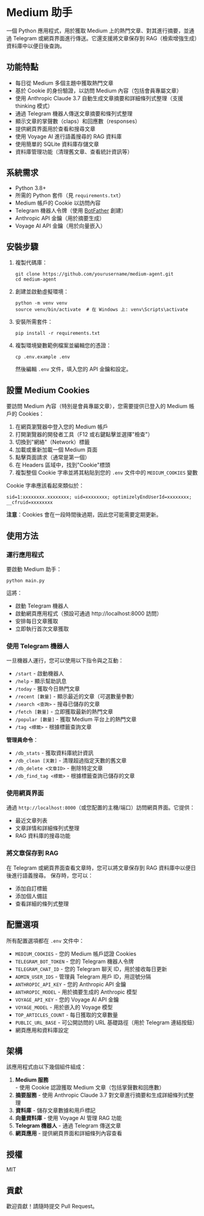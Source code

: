# Medium 助手

一個 Python 應用程式，用於獲取 Medium 上的熱門文章、對其進行摘要，並通過 Telegram 或網頁界面進行傳送。它還支援將文章保存到 RAG（檢索增強生成）資料庫中以便日後查詢。

## 功能特點

- 每日從 Medium 多個主題中獲取熱門文章
- 基於 Cookie 的身份驗證，以訪問 Medium 內容（包括會員專屬文章）
- 使用 Anthropic Claude 3.7 自動生成文章摘要和詳細條列式整理（支援 thinking 模式）
- 通過 Telegram 機器人傳送文章摘要和條列式整理
- 顯示文章的掌聲數（claps）和回應數（responses）
- 提供網頁界面用於查看和搜尋文章
- 使用 Voyage AI 進行語義搜尋的 RAG 資料庫
- 使用簡單的 SQLite 資料庫存儲文章
- 資料庫管理功能（清理舊文章、查看統計資訊等）

## 系統需求

- Python 3.8+
- 所需的 Python 套件（見 `requirements.txt`）
- Medium 帳戶的 Cookie 以訪問內容
- Telegram 機器人令牌（使用 [BotFather](https://core.telegram.org/bots#botfather) 創建）
- Anthropic API 金鑰（用於摘要生成）
- Voyage AI API 金鑰（用於向量嵌入）

## 安裝步驟

1. 複製代碼庫：
   ```
   git clone https://github.com/yourusername/medium-agent.git
   cd medium-agent
   ```

2. 創建並啟動虛擬環境：
   ```
   python -m venv venv
   source venv/bin/activate  # 在 Windows 上: venv\Scripts\activate
   ```

3. 安裝所需套件：
   ```
   pip install -r requirements.txt
   ```

4. 複製環境變數範例檔案並編輯您的憑證：
   ```
   cp .env.example .env
   ```
   
   然後編輯 `.env` 文件，填入您的 API 金鑰和設定。

## 設置 Medium Cookies

要訪問 Medium 內容（特別是會員專屬文章），您需要提供已登入的 Medium 帳戶的 Cookies：

1. 在網頁瀏覽器中登入您的 Medium 帳戶
2. 打開瀏覽器的開發者工具（F12 或右鍵點擊並選擇"檢查"）
3. 切換到"網絡"（Network）標籤
4. 加載或重新加載一個 Medium 頁面
5. 點擊頁面請求（通常是第一個）
6. 在 Headers 區域中，找到"Cookie"標頭
7. 複製整個 Cookie 字串並將其粘貼到您的 `.env` 文件中的 `MEDIUM_COOKIES` 變數

Cookie 字串應該看起來類似於：
```
sid=1:xxxxxxxx.xxxxxxxx; uid=xxxxxxxx; optimizelyEndUserId=xxxxxxxx; __cfruid=xxxxxxxx
```

**注意**：Cookies 會在一段時間後過期，因此您可能需要定期更新。

## 使用方法

### 運行應用程式

要啟動 Medium 助手：

```
python main.py
```

這將：
- 啟動 Telegram 機器人
- 啟動網頁應用程式（預設可通過 http://localhost:8000 訪問）
- 安排每日文章獲取
- 立即執行首次文章獲取

### 使用 Telegram 機器人

一旦機器人運行，您可以使用以下指令與之互動：
- `/start` - 啟動機器人
- `/help` - 顯示幫助訊息
- `/today` - 獲取今日熱門文章
- `/recent [數量]` - 顯示最近的文章（可選數量參數）
- `/search <查詢>` - 搜尋已儲存的文章
- `/fetch [數量]` - 立即獲取最新的熱門文章
- `/popular [數量]` - 獲取 Medium 平台上的熱門文章
- `/tag <標籤>` - 根據標籤查詢文章

**管理員命令**：
- `/db_stats` - 獲取資料庫統計資訊
- `/db_clean [天數]` - 清理超過指定天數的舊文章
- `/db_delete <文章ID>` - 刪除特定文章
- `/db_find_tag <標籤>` - 根據標籤查詢已儲存的文章

### 使用網頁界面

通過 `http://localhost:8000`（或您配置的主機/端口）訪問網頁界面。它提供：
- 最近文章列表
- 文章詳情和詳細條列式整理
- RAG 資料庫的搜尋功能

### 將文章保存到 RAG

在 Telegram 或網頁界面查看文章時，您可以將文章保存到 RAG 資料庫中以便日後進行語義搜尋。
保存時，您可以：
- 添加自訂標籤
- 添加個人備註
- 查看詳細的條列式整理

## 配置選項

所有配置選項都在 `.env` 文件中：

- `MEDIUM_COOKIES` - 您的 Medium 帳戶認證 Cookies
- `TELEGRAM_BOT_TOKEN` - 您的 Telegram 機器人令牌
- `TELEGRAM_CHAT_ID` - 您的 Telegram 聊天 ID，用於接收每日更新
- `ADMIN_USER_IDS` - 管理員 Telegram 用戶 ID，用逗號分隔
- `ANTHROPIC_API_KEY` - 您的 Anthropic API 金鑰
- `ANTHROPIC_MODEL` - 用於摘要生成的 Anthropic 模型
- `VOYAGE_API_KEY` - 您的 Voyage AI API 金鑰
- `VOYAGE_MODEL` - 用於嵌入的 Voyage 模型
- `TOP_ARTICLES_COUNT` - 每日獲取的文章數量
- `PUBLIC_URL_BASE` - 可公開訪問的 URL 基礎路徑（用於 Telegram 連結按鈕）
- 網頁應用和資料庫設定

## 架構

該應用程式由以下幾個組件組成：

1. **Medium 服務** - 使用 Cookie 認證獲取 Medium 文章（包括掌聲數和回應數）
2. **摘要服務** - 使用 Anthropic Claude 3.7 對文章進行摘要和生成詳細條列式整理
3. **資料庫** - 儲存文章數據和用戶標記
4. **向量資料庫** - 使用 Voyage AI 管理 RAG 功能
5. **Telegram 機器人** - 通過 Telegram 傳送文章
6. **網頁應用** - 提供網頁界面和詳細條列內容查看

## 授權

MIT

## 貢獻

歡迎貢獻！請隨時提交 Pull Request。 